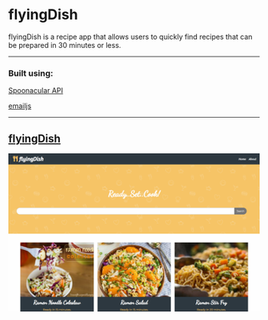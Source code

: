 # flyingDish

flyingDish is a recipe app that allows users to quickly find recipes that can be prepared in 30 minutes or less.

---

### Built using:

[Spoonacular API](https://spoonacular.com/food-api)

[emailjs](https://www.emailjs.com/)

---

## [flyingDish](https://xtasherx.github.io/recipeApp/)

![flyingDish screenshot](/fdscreenshot.png)
